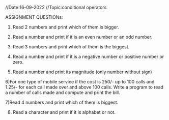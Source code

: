 //Date:16-09-2022     //Topic:conditional operators

ASSIGNMENT QUESTIONs:

1) Read 2 numbers and print which of them is bigger.

2) Read a number and print if it is an even number or an odd number.

3) Read 3 numbers and print which of them is the biggest.

4) Read a number and print if it is a negative number or positive number or zero.

5) Read a number and print its magnitude (only number without sign)

6)For one type of mobile service if the cost is 250/- up to 100 calls and 1.25/- for each call made over and above 100 calls. Write a program to read a number of calls made and compute and print the bill.

7)Read 4 numbers and print which of them is biggest.

8) Read a character and print if it is alphabet or not.
